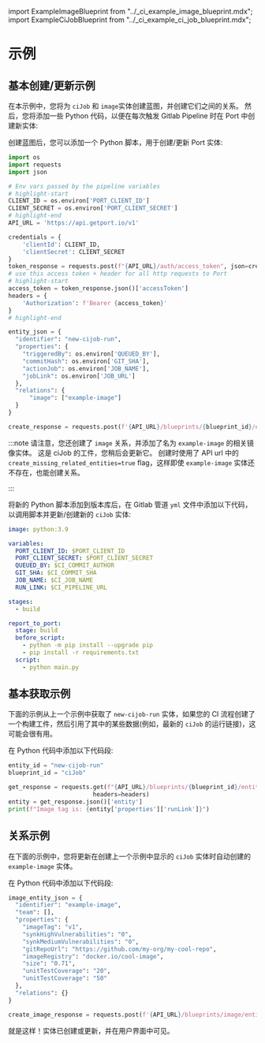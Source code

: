 import ExampleImageBlueprint from "../_ci_example_image_blueprint.mdx";
import ExampleCiJobBlueprint from "../_ci_example_ci_job_blueprint.mdx";

# 示例

## 基本创建/更新示例

在本示例中，您将为 `ciJob` 和 `image`实体创建蓝图，并创建它们之间的关系。 然后，您将添加一些 Python 代码，以便在每次触发 Gitlab Pipeline 时在 Port 中创建新实体: 

<ExampleImageBlueprint />

<ExampleCiJobBlueprint />

创建蓝图后，您可以添加一个 Python 脚本，用于创建/更新 Port 实体: 

```python showLineNumber
import os
import requests
import json

# Env vars passed by the pipeline variables
# highlight-start
CLIENT_ID = os.environ['PORT_CLIENT_ID']
CLIENT_SECRET = os.environ['PORT_CLIENT_SECRET']
# highlight-end
API_URL = 'https://api.getport.io/v1'

credentials = {
    'clientId': CLIENT_ID,
    'clientSecret': CLIENT_SECRET
}
token_response = requests.post(f"{API_URL}/auth/access_token", json=credentials)
# use this access token + header for all http requests to Port
# highlight-start
access_token = token_response.json()['accessToken']
headers = {
    'Authorization': f'Bearer {access_token}'
}
# highlight-end

entity_json = {
  "identifier": "new-cijob-run",
  "properties": {
    "triggeredBy": os.environ['QUEUED_BY'],
    "commitHash": os.environ['GIT_SHA'],
    "actionJob": os.environ['JOB_NAME'],
    "jobLink": os.environ['JOB_URL']
  },
  "relations": {
      "image": ["example-image"]
  }
}

create_response = requests.post(f'{API_URL}/blueprints/{blueprint_id}/entities?upsert=true&create_missing_related_entities=true', json=entity_json, headers=headers)
```

:::note 请注意，您还创建了 `image` 关系，并添加了名为 `example-image` 的相关镜像实体。 这是 ciJob 的工件，您稍后会更新它。 创建时使用了 API url 中的 `create_missing_related_entities=true` flag，这样即使 `example-image` 实体还不存在，也能创建关系。

:::

将新的 Python 脚本添加到版本库后，在 Gitlab 管道 `yml` 文件中添加以下代码，以调用脚本并更新/创建新的 `ciJob` 实体: 

```yaml showLineNumbers
image: python:3.9

variables:
  PORT_CLIENT_ID: $PORT_CLIENT_ID
  PORT_CLIENT_SECRET: $PORT_CLIENT_SECRET
  QUEUED_BY: $CI_COMMIT_AUTHOR
  GIT_SHA: $CI_COMMIT_SHA
  JOB_NAME: $CI_JOB_NAME
  RUN_LINK: $CI_PIPELINE_URL

stages:
  - build

report_to_port:
  stage: build
  before_script:
    - python -m pip install --upgrade pip
    - pip install -r requirements.txt
  script:
    - python main.py
```

## 基本获取示例

下面的示例从上一个示例中获取了 `new-cijob-run` 实体，如果您的 CI 流程创建了一个构建工件，然后引用了其中的某些数据(例如，最新的 `ciJob` 的运行链接)，这可能会很有用。

在 Python 代码中添加以下代码段: 

```python showLineNumbers
entity_id = "new-cijob-run"
blueprint_id = "ciJob"

get_response = requests.get(f"{API_URL}/blueprints/{blueprint_id}/entities/{entity_id}",
                        headers=headers)
entity = get_response.json()['entity']
print(f"Image tag is: {entity['properties']['runLink']}")
```

## 关系示例

在下面的示例中，您将更新在创建上一个示例中显示的 `ciJob` 实体时自动创建的 `example-image` 实体。

在 Python 代码中添加以下代码段: 

```python showLineNumbers
image_entity_json = {
  "identifier": "example-image",
  "team": [],
  "properties": {
    "imageTag": "v1",
    "synkHighVulnerabilities": "0",
    "synkMediumVulnerabilities": "0",
    "gitRepoUrl": "https://github.com/my-org/my-cool-repo",
    "imageRegistry": "docker.io/cool-image",
    "size": "0.71",
    "unitTestCoverage": "20",
    "unitTestCoverage": "50"
  },
  "relations": {}
}

create_image_response = requests.post(f'{API_URL}/blueprints/image/entities?upsert=true', json=image_entity_json, headers=headers)
```

就是这样！实体已创建或更新，并在用户界面中可见。